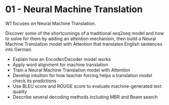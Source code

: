 # 01 - Neural Machine Translation

W1 focuses on Neural Machine Translation.

Discover some of the shortcomings of a traditional seq2seq model and how to solve for them by adding an attention mechanism, then build a Neural Machine Translation model with Attention that translates English sentences into German.

- Explain how an Encoder/Decoder model works
- Apply word alignment for machine translation
- Train a Neural Machine Translation model with Attention
- Develop intuition for how teacher forcing helps a translation model check its predictions
- Use BLEU score and ROUGE score to evaluate machine-generated text quality
- Describe several decoding methods including MBR and Beam search